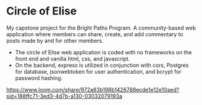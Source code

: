 # Circle of Elise

My capstone project for the Bright Paths Program.
A community-based web application where members can share, create, and add commentary to posts made by and for other members.


* The circle of Elise web application is coded with no frameworks on the front end and vanilla html, css, and javascript. 
* On the backend, express is utilized in conjunction with cors, Postgres for database, jsonwebtoken for user authentication, and bcrypt for password hashing.

https://www.loom.com/share/972a83b198b1426788ecde1e12e10aed?sid=188ffc71-3ed3-4d7b-a130-03032079193a
